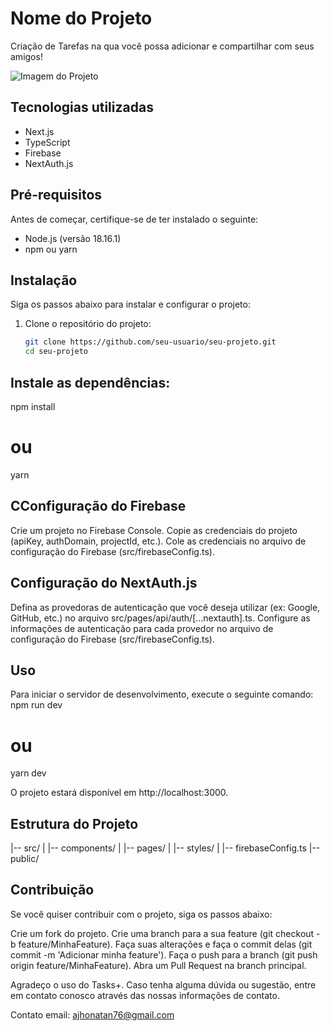 # Nome do Projeto

Criação de Tarefas na qua você possa adicionar e compartilhar com seus amigos!

![Imagem do Projeto](Imagens/task.png)

## Tecnologias utilizadas
- Next.js
- TypeScript
- Firebase
- NextAuth.js

## Pré-requisitos
Antes de começar, certifique-se de ter instalado o seguinte:

- Node.js (versão 18.16.1)
- npm ou yarn

## Instalação
Siga os passos abaixo para instalar e configurar o projeto:

1. Clone o repositório do projeto:
   ```bash
   git clone https://github.com/seu-usuario/seu-projeto.git
   cd seu-projeto


## Instale as dependências:
npm install
# ou
yarn


## CConfiguração do Firebase
Crie um projeto no Firebase Console.
Copie as credenciais do projeto (apiKey, authDomain, projectId, etc.).
Cole as credenciais no arquivo de configuração do Firebase (src/firebaseConfig.ts).

## Configuração do NextAuth.js
Defina as provedoras de autenticação que você deseja utilizar (ex: Google, GitHub, etc.) no arquivo src/pages/api/auth/[...nextauth].ts.
Configure as informações de autenticação para cada provedor no arquivo de configuração do Firebase (src/firebaseConfig.ts).

## Uso
Para iniciar o servidor de desenvolvimento, execute o seguinte comando:
npm run dev
# ou
yarn dev

O projeto estará disponível em http://localhost:3000.

## Estrutura do Projeto
|-- src/
|   |-- components/
|   |-- pages/
|   |-- styles/
|   |-- firebaseConfig.ts
|-- public/

## Contribuição
Se você quiser contribuir com o projeto, siga os passos abaixo:

Crie um fork do projeto.
Crie uma branch para a sua feature (git checkout -b feature/MinhaFeature).
Faça suas alterações e faça o commit delas (git commit -m 'Adicionar minha feature').
Faça o push para a branch (git push origin feature/MinhaFeature).
Abra um Pull Request na branch principal.


Agradeço o uso do Tasks+. Caso tenha alguma dúvida ou sugestão, entre em contato conosco através das nossas informações de contato.

Contato email: ajhonatan76@gmail.com
